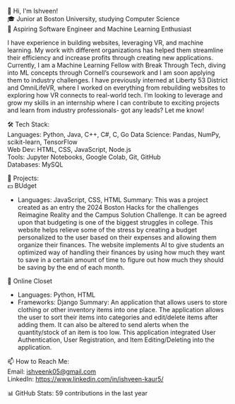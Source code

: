 <!--
**ishveenk9/ishveenk9** is a ✨ _special_ ✨ repository because its `README.md` (this file) appears on your GitHub profile.

Here are some ideas to get you started:

- 🔭 I’m currently working on ...
- 🌱 I’m currently learning ...
- 👯 I’m looking to collaborate on ...
- 🤔 I’m looking for help with ...
- 💬 Ask me about ...
- 📫 How to reach me: ...
- 😄 Pronouns: ...
- ⚡ Fun fact: ...
-->
👋 Hi, I'm Ishveen!  
🎓 Junior at Boston University, studying Computer Science  
🔭 Aspiring Software Engineer and Machine Learning Enthusiast    

I have experience in building websites, leveraging VR, and machine learning. My work with different organizations has helped them streamline their efficiency and increase profits through creating new applications. Currently, I am a Machine Learning Fellow with Break Through Tech, diving into ML concepts through Cornell’s coursework and I am soon applying them to industry challenges. I have previously interned at Liberty 53 District and OmniLifeVR, where I worked on everything from rebuilding websites to exploring how VR connects to real-world tech. I’m looking to leverage and grow my skills in an internship where I can contribute to exciting projects and learn from industry professionals- got any leads? Let me know!

🛠 Tech Stack:  
Languages: Python, Java, C++, C#, C, Go
Data Science: Pandas, NumPy, scikit-learn, TensorFlow  
Web Dev: HTML, CSS, JavaScript, Node.js  
Tools: Jupyter Notebooks, Google Colab, Git, GitHub  
Databases: MySQL
 
🚀 Projects:  
💵 BUdget
- Languages: JavaScript, CSS, HTML
Summary: This was a project created as an entry the 2024 Boston Hacks for the challenges Reimagine Reality and the Campus Solution Challenge. It can be agreed upon that budgeting is one of the biggest struggles in college. This website helps relieve some of the stress by creating a budget personalized to the user based on their expenses and allowing them organize their finances. The website implements AI to give students an optimized way of handling their finances by using how much they want to save in a certain amount of time to figure out how much they should be saving by the end of each month. 

👗 Online Closet
- Languages: Python, HTML
- Frameworks: Django
Summary: An application that allows users to store clothing or other inventory items into one place. The application allows the user to sort their items into categories and edit/delete items after adding them. It can also be altered to send alerts when the quantity/stock of an item is too low. This application integrated User Authentication, User Registration, and Item Editing/Deleting into the application.


📫 How to Reach Me:  
Email: ishveenk05@gmail.com  
LinkedIn: https://www.linkedin.com/in/ishveen-kaur5/


📊 GitHub Stats: 59 contributions in the last year
 


 
